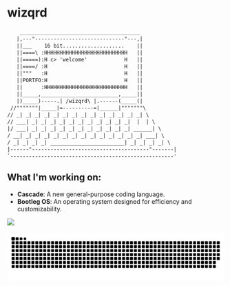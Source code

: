 # wizqrd

        _______________________________________
       |,---"-----------------------------"---,|
       ||___    16 bit....................    ||
       ||====\ :HHHHHHHHHHHHHHHHHHHHHHHHHHH   ||
       ||=====):H c> 'welcome'            H   ||
       ||====/ :H                         H   ||
       ||"""   :H                         H   ||
       ||PORTFO:H                         H   ||
       ||      :HHHHHHHHHHHHHHHHHHHHHHHHHHH   ||
       ||_____,_________________________,_____||
       |)_____)-----.| /wizqrd\ |.------(_____(|
     //"""""""|_____|=----------=|______|"""""""\
    // _| _| _| _| _| _| _| _| _| _| _| _| _| _| \
    // ___| _| _| _| _| _| _| _| _| _| _| _|  |  | \
    |/ ___| _| _| _| _| _| _| _| _| _| _| _| ______| \
    / __| _| _| _| _| _| _| _| _| _| _| _| _| _| ___| \
    / _| _| _| _| ________________________| _| _| _| _| \
    |------"--------------------------------------"-------|
    `-----------------------------------------------------'

## What I'm working on:
- **Cascade**: A new general-purpose coding language.
- **Bootleg OS**: An operating system designed for efficiency and customizability.


![](https://leetcard.jacoblin.cool/wizqrd?ext=heatmap)

<img alt="snake eating my contributions" src="https://raw.githubusercontent.com/splonkz/splonkz/output/github-contribution-grid-snake.svg" />



